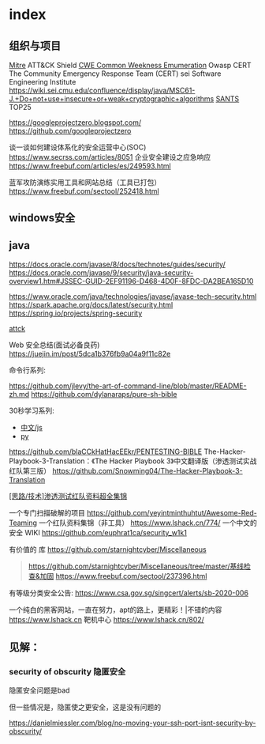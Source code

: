 # index

## 组织与项目

[Mitre](https://www.mitre.org/)
  ATT&CK
  Shield
  [CWE Common Weekness Emumeration](http://cwe.mitre.org/)
Owasp
CERT The Community Emergency Response Team (CERT) 
  sei Software Engineering Institute
  https://wiki.sei.cmu.edu/confluence/display/java/MSC61-J.+Do+not+use+insecure+or+weak+cryptographic+algorithms
[SANTS](https://www.sans.org/)
  TOP25

https://googleprojectzero.blogspot.com/
https://github.com/googleprojectzero

谈一谈如何建设体系化的安全运营中心(SOC)
https://www.secrss.com/articles/8051
企业安全建设之应急响应
https://www.freebuf.com/articles/es/249593.html

蓝军攻防演练实用工具和网站总结（工具已打包）
https://www.freebuf.com/sectool/252418.html

## windows安全

## java

https://docs.oracle.com/javase/8/docs/technotes/guides/security/
https://docs.oracle.com/javase/9/security/java-security-overview1.htm#JSSEC-GUID-2EF91196-D468-4D0F-8FDC-DA2BEA165D10

https://www.oracle.com/java/technologies/javase/javase-tech-security.html
https://spark.apache.org/docs/latest/security.html
https://spring.io/projects/spring-security

[attck](sec.attck.md)

Web 安全总结(面试必备良药)
https://juejin.im/post/5dca1b376fb9a04a9f11c82e

命令行系列:

https://github.com/jlevy/the-art-of-command-line/blob/master/README-zh.md
https://github.com/dylanaraps/pure-sh-bible

30秒学习系列:

+ [中文/js](https://github.com/jackerjay/30-seconds-of-code-zh)
+ [py](https://github.com/30-seconds/30-seconds-of-python)

https://github.com/blaCCkHatHacEEkr/PENTESTING-BIBLE
The-Hacker-Playbook-3-Translation：《The Hacker Playbook 3》中文翻译版（渗透测试实战红队第三版）
https://github.com/Snowming04/The-Hacker-Playbook-3-Translation

[[思路/技术]渗透测试红队资料超全集锦](https://www.lshack.cn/772/)

一个专门扫描破解的项目
https://github.com/yeyintminthuhtut/Awesome-Red-Teaming
一个红队资料集锦（非工具）
https://www.lshack.cn/774/
一个中文的安全 WIKI
https://github.com/euphrat1ca/security_w1k1

有价值的 库 https://github.com/starnightcyber/Miscellaneous
> https://github.com/starnightcyber/Miscellaneous/tree/master/基线检查&加固
> https://www.freebuf.com/sectool/237396.html

有等级分类安全公告: <https://www.csa.gov.sg/singcert/alerts/sb-2020-006>

一个纯白的黑客网站，一直在努力，apt的路上，更精彩！|不错的内容
https://www.lshack.cn
靶机中心
https://www.lshack.cn/802/

## 见解：

### security of obscurity 隐匿安全

隐匿安全问题是bad

但一些情况是，隐匿使之更安全，这是没有问题的

https://danielmiessler.com/blog/no-moving-your-ssh-port-isnt-security-by-obscurity/
